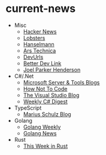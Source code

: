 # current-news

- Misc
	- [Hacker News](https://news.ycombinator.com/)
 	- [Lobsters](https://lobste.rs/)
 	- [Hanselmann](http://www.hanselman.com/blog/)
 	- [Ars Technica](https://arstechnica.com/)
 	- [DevUrls](https://devurls.com/)
  - [Better Dev Link](https://betterdev.link/)
  - [Joel Parker Henderson](https://joelparkerhenderson.github.io/)
- C#/.Net
  - [Microsoft Server & Tools Blogs](https://blogs.technet.microsoft.com/serverandtools/)
  - [How Not To Code](https://hownot2code.com/)
  - [The Visual Studio Blog](https://blogs.msdn.microsoft.com/visualstudio/)
  - [Weekly C# Digest](http://feeds.feedburner.com/digest-csharp)
- TypeScript
  - [Marius Schulz Blog](https://mariusschulz.com/blog)
- Golang
  - [Golang Weekly](https://golangweekly.com/)
  - [Golang News](https://golangnews.com/)
- Rust
  - [This Week in Rust](https://this-week-in-rust.org/)
